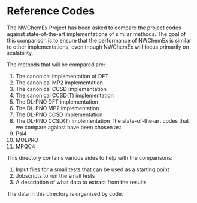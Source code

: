 # Reference Codes

The NWChemEx Project has been asked to compare the project codes against
state-of-the-art implementations of similar methods. The goal of this comparison
is to ensure that the performance of NWChemEx is similar to other
implementations, even though NWChemEx will focus primarily on scalability.

The methods that will be compared are:
   1. The canonical implementation of DFT
   2. The canonical MP2 implementation
   3. The canonical CCSD implementation
   4. The canonical CCSD(T) implementation
   5. The DL-PNO DFT implementation
   6. The DL-PNO MP2 implementation
   7. The DL-PNO CCSD implementation
   8. The DL-PNO CCSD(T) implementation
The state-of-the-art codes that we compare against have been chosen as:
   1. Psi4
   2. MOLPRO
   3. MPQC4

This directory contains various aides to help with the comparisons:
   1. Input files for a small tests that can be used as a starting point
   2. Jobscripts to run the small tests
   3. A description of what data to extract from the results

The data in this directory is organized by code.
